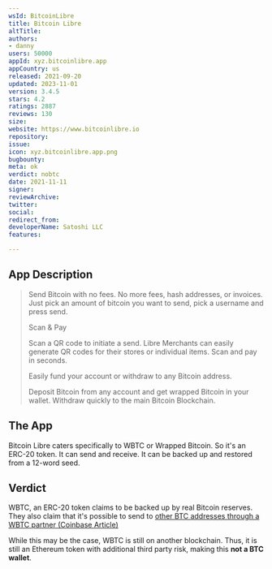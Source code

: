 ```yaml
---
wsId: BitcoinLibre
title: Bitcoin Libre
altTitle: 
authors:
- danny
users: 50000
appId: xyz.bitcoinlibre.app
appCountry: us
released: 2021-09-20
updated: 2023-11-01
version: 3.4.5
stars: 4.2
ratings: 2887
reviews: 130
size: 
website: https://www.bitcoinlibre.io
repository: 
issue: 
icon: xyz.bitcoinlibre.app.png
bugbounty: 
meta: ok
verdict: nobtc
date: 2021-11-11
signer: 
reviewArchive: 
twitter: 
social: 
redirect_from: 
developerName: Satoshi LLC
features: 

---
```


## App Description

> Send Bitcoin with no fees.
> No more fees, hash addresses, or invoices. Just pick an amount of bitcoin you want to send, pick a username and press send.
>
> Scan & Pay
>
> Scan a QR code to initiate a send. Libre Merchants can easily generate QR codes for their stores or individual items. Scan and pay in seconds.
>
> Easily fund your account or withdraw to any Bitcoin address.
>
> Deposit Bitcoin from any account and get wrapped Bitcoin in your wallet. Withdraw quickly to the main Bitcoin Blockchain.

## The App

Bitcoin Libre caters specifically to WBTC or Wrapped Bitcoin. So it's an ERC-20 token. It can send and receive. It can be backed up and restored from a 12-word seed.

## Verdict

WBTC, an ERC-20 token claims to be backed up by real Bitcoin reserves. They also claim that it's possible to send to [other BTC addresses through a WBTC partner (Coinbase Article)](https://help.coinbase.com/en/coinbase/getting-started/crypto-education/wbtc)

While this may be the case, WBTC is still on another blockchain. Thus, it is still an Ethereum token with additional third party risk, making this **not a BTC wallet**.

